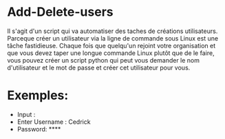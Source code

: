 # Add-Delete-users
Il s'agit d'un script qui va automatiser des taches de créations utilisateurs.
Parceque créer un utilisateur via la ligne de commande sous Linux est une tâche fastidieuse. Chaque fois que quelqu'un rejoint votre organisation et que vous devez taper une longue commande Linux plutôt que de le faire, vous pouvez créer un script python qui peut vous demander le nom d'utilisateur et le mot de passe et créer cet utilisateur pour vous.

# Exemples:

 - Input : 
 - Enter Username : Cedrick
 - Password: ****

